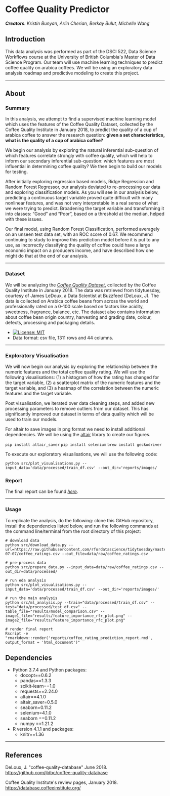 # Coffee Quality Predictor

*__Creators__: Kristin Bunyan, Arlin Cherian, Berkay Bulut, Michelle Wang*


## Introduction 

This data analysis was performed as part of the DSCI 522, Data Science Workflows course at the University of British Columbia's Master of Data Science Program. Our team will use machine learning techniques to predict coffee quality on arabica coffees. We will be using an exploratory data analysis roadmap and predictive modeling to create this project. 

***

## About

### Summary

In this analysis, we attempt to find a supervised machine learning model which uses the features of the Coffee Quality Dataset, collected by the Coffee Quality Institute in January 2018, to predict the quality of a cup of arabica coffee to answer the research question: **given a set characteristics, what is the quality of a cup of arabica coffee?** 

We begin our analysis by exploring the natural inferential sub-question of which features correlate strongly with coffee quality, which will help to inform our secondary inferential sub-question: which features are most influential in determining coffee quality? We then begin to build our models for testing.

After initially exploring regression based models, Ridge Regression and Random Forest Regressor, our analysis deviated to re-processing our data and exploring classification models. As you will see in our analysis below, predicting a continuous target variable proved quite difficult with many nonlinear features, and was not very interpretable in a real sense of what we were trying to predict. Broadening the target variable and transforming it into classes: “Good” and “Poor”, based on a threshold at the median, helped with these issues. 

Our final model, using Random Forest Classification, performed averagely on an unseen test data set, with an ROC score of 0.67. We recommend continuing to study to improve this prediction model before it is put to any use, as incorrectly classifying the quality of coffee could have a large economic impact on a producers income, and have described how one might do that at the end of our analysis.
 
***

### Dataset
We will be analyzing the *[Coffee Quality Dataset](https://github.com/jldbc/coffee-quality-database)*, collected by the Coffee Quality Institute in January 2018. The data was retrieved from tidytuesday, courtesy of James LeDoux, a Data Scientist at Buzzfeed (DeLoux, J). The data is collected on Arabica coffee beans from across the world and professionally rated on a 0-100 scale based on factors like acidity, sweetness, fragrance, balance, etc. The dataset also contains information about coffee bean origin country, harvesting and grading date, colour, defects, processing and packaging details.  
* [![License: MIT](https://img.shields.io/badge/License-MIT-yellow.svg)](https://opensource.org/licenses/MIT)
* Data format: csv file, 1311 rows and 44 columns.
***


### Exploratory Visualisation
We will now begin our analysis by exploring the relationship between the numeric features and the total coffee quality rating. We will use the following visualisations: (1) a histogram of how the rating has changed for the target variable, (2) a scatterplot matrix of the numeric features and the target variable, and (3) a heatmap of the correlation between the numeric features and the target variable.

Post visualisation, we iterated over data cleaning steps, and added new processing parameters to remove outliers from our dataset. This has significantly improved our dataset in terms of data quality which will be used to train our models.

For altair to save images in png format we need to install additional dependencies. We will be using the [altair](https://altair-viz.github.io/) library to create our figures.

`pip install altair_saver`
`pip install selenium`
`brew install geckodriver`


To execute our exploratory visualisations, we will use the following code:

`python src/plot_visualisations.py --input_data='data/processed/train_df.csv' --out_dir='reports/images/`

### Report
The final report can be found *[here]()*.
***

### Usage
To replicate the analysis, do the following: clone this GitHub repository, install the dependencies listed below, and run the following commands at the command line/terminal from the root directory of this project:

    # download data
    python src/download_data.py --url=https://raw.githubusercontent.com/rfordatascience/tidytuesday/master/data/2020/2020-07-07/coffee_ratings.csv --out_file=data/raw/coffee_ratings.csv

    # pre-process data
    python src/prepare_data.py --input_data=data/raw/coffee_ratings.csv --out_dir=data/processed/
    
    # run eda analysis
    python src/plot_visualisations.py --input_data='data/processed/train_df.csv' --out_dir='reports/images/'
    
    # run the main analysis
    python src/ml_analysis.py --train="data/processed/train_df.csv" --test="data/processed/test_df.csv" --table_file="results/model_comparison.csv" --image1_file="results/feature_importance_rfr_plot.png" --image2_file="results/feature_importance_rfc_plot.png"

    # render final report
    Rscript -e "rmarkdown::render('reports/coffee_rating_prediction_report.rmd', output_format = 'html_document')"


## Dependencies 

- Python 3.7.4 and Python packages:
  - docopt==0.6.2
  - pandas==1.3.3
  - scikit-learn==1.0
  - requests==2.24.0
  - altair==4.1.0
  - altair_saver=0.5.0
  - seaborn=0.11.2
  - selenium=4.1.0
  - seaborn ==0.11.2
  - numpy ==1.21.2
- R version 4.1.1 and packages:
  - knitr==1.36
***

## References

DeLoux, J. "coffee-quality-database" June 2018. <https://github.com/jldbc/coffee-quality-database>

Coffee Quality Institute's review pages, January 2018. <https://database.coffeeinstitute.org/>

